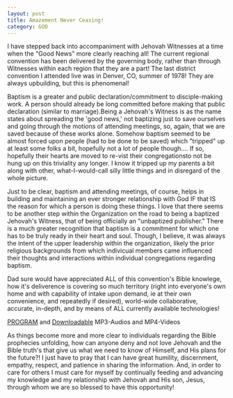 ```yaml
---
layout: post
title: Amazement Never Ceasing!
category: GOD
---
```


I have stepped back into accompaniment with Jehovah Witnesses at a time when the "Good News" more clearly reaching all! The current regional convention has been delivered by the governing body, rather than through Witnesses within each region that they are a part! The last district convention I attended live was in Denver, CO, summer of 1978! They are always upbuilding, but this is phenomenal! 

Baptism is a greater and public declaration/commitment to disciple-making work. A person should already be long committed before making that public declaration (similar to marriage).Being a Jehovah's Witness is as the name states about spreading the 'good news,' not baptizing just to save ourselves and going through the motions of attending meetings, so, again, that we are saved because of these works alone. Somehow baptism seemed to be almost forced upon people (had to be done to be saved) which "tripped" up at least some folks a bit, hopefully not a lot of people though.... If so, hopefully their hearts are moved to re-vist their congregationsto not be hung up on this triviality any longer. I know it tripped up my parents a bit along with other, what-I-would-call silly little things and in disregard of the whole picture.

Just to be clear, baptism and attending meetings, of course, helps in building and maintaining an ever stronger relationship with God IF that IS the reason for which a person is doing these things. I love that there seems to be another step within the Organization on the road to being a baptized Jehovah's Witness, that of being officially an "unbaptized publisher." There is a much greater recognition that baptism is a commitment for which one has to be truly ready in their heart and soul. Though, I believe, it was always the intent of the upper leadership within the organization, likely the prior religious backgrounds from which indivicual members came influenced their thoughts and interactions within individual congregations regarding baptism.

Dad sure would have appreciated ALL of this convention's Bible knowlege, how it's deliverence is covering so much territory (right into everyone's own home and with capability of intake upon demand, ie at their own convenience, and repeatedly if desired), world-wide collaborative, accurate, in-depth, and by means of ALL currently available technologies!

[PROGRAM](https://www.jw.org/finder?wtlocale=E&pub=co-pgm20&srcid=share) and [Downloadable](https://www.jw.org/en/library/videos/#en/categories/2020Convention) MP3-Audios and MP4-Videos

 As things become more and more clear to individuals regarding the Bible prophecies unfolding, how can anyone deny and not love Jehovah and the Bible truth's that give us what we need to know of Himself, and His plans for the future?! I just have to pray that I can have great humility, discernment, empathy, respect, and patience in sharing the information. And, in order to care for others I must care for myself by continually feeding and advancing my knowledge and my relationship with Jehovah and His son, Jesus, through whom we are so blessed to have this opportunity!
